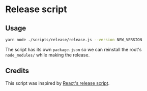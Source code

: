 # Release script

## Usage

```sh
yarn node ./scripts/release/release.js --version NEW_VERSION
```

The script has its own `package.json` so we can reinstall the root's `node_modules/` while making the release.

## Credits

This script was inspired by [React's release script](https://github.com/facebook/react/tree/001f9ef/scripts/release).
